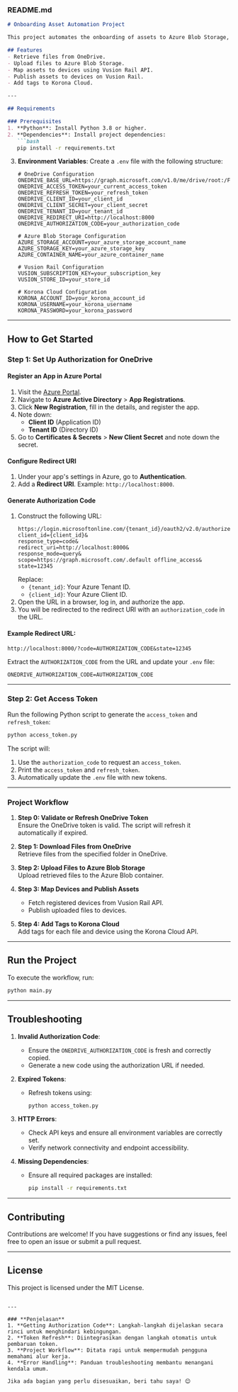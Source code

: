 ### README.md

```markdown
# Onboarding Asset Automation Project

This project automates the onboarding of assets to Azure Blob Storage, Vusion Rail API, and Korona Cloud API. It integrates with Microsoft OneDrive to retrieve files, Azure Blob Storage for file uploads, and third-party APIs for publishing and tagging assets dynamically.

## Features
- Retrieve files from OneDrive.
- Upload files to Azure Blob Storage.
- Map assets to devices using Vusion Rail API.
- Publish assets to devices on Vusion Rail.
- Add tags to Korona Cloud.

---

## Requirements

### Prerequisites
1. **Python**: Install Python 3.8 or higher.
2. **Dependencies**: Install project dependencies:
   ```bash
   pip install -r requirements.txt
   ```
3. **Environment Variables**:
   Create a `.env` file with the following structure:
   ```env
   # OneDrive Configuration
   ONEDRIVE_BASE_URL=https://graph.microsoft.com/v1.0/me/drive/root:/FolderName:/children
   ONEDRIVE_ACCESS_TOKEN=your_current_access_token
   ONEDRIVE_REFRESH_TOKEN=your_refresh_token
   ONEDRIVE_CLIENT_ID=your_client_id
   ONEDRIVE_CLIENT_SECRET=your_client_secret
   ONEDRIVE_TENANT_ID=your_tenant_id
   ONEDRIVE_REDIRECT_URI=http://localhost:8000
   ONEDRIVE_AUTHORIZATION_CODE=your_authorization_code

   # Azure Blob Storage Configuration
   AZURE_STORAGE_ACCOUNT=your_azure_storage_account_name
   AZURE_STORAGE_KEY=your_azure_storage_key
   AZURE_CONTAINER_NAME=your_azure_container_name

   # Vusion Rail Configuration
   VUSION_SUBSCRIPTION_KEY=your_subscription_key
   VUSION_STORE_ID=your_store_id

   # Korona Cloud Configuration
   KORONA_ACCOUNT_ID=your_korona_account_id
   KORONA_USERNAME=your_korona_username
   KORONA_PASSWORD=your_korona_password
   ```

---

## How to Get Started

### Step 1: Set Up Authorization for OneDrive

#### Register an App in Azure Portal
1. Visit the [Azure Portal](https://portal.azure.com/).
2. Navigate to **Azure Active Directory** > **App Registrations**.
3. Click **New Registration**, fill in the details, and register the app.
4. Note down:
   - **Client ID** (Application ID)
   - **Tenant ID** (Directory ID)
5. Go to **Certificates & Secrets** > **New Client Secret** and note down the secret.

#### Configure Redirect URI
1. Under your app's settings in Azure, go to **Authentication**.
2. Add a **Redirect URI**. Example: `http://localhost:8000`.

#### Generate Authorization Code
1. Construct the following URL:
   ```
   https://login.microsoftonline.com/{tenant_id}/oauth2/v2.0/authorize?
   client_id={client_id}&
   response_type=code&
   redirect_uri=http://localhost:8000&
   response_mode=query&
   scope=https://graph.microsoft.com/.default offline_access&
   state=12345
   ```
   Replace:
   - `{tenant_id}`: Your Azure Tenant ID.
   - `{client_id}`: Your Azure Client ID.
2. Open the URL in a browser, log in, and authorize the app.
3. You will be redirected to the redirect URI with an `authorization_code` in the URL.

#### Example Redirect URL:
```
http://localhost:8000/?code=AUTHORIZATION_CODE&state=12345
```
Extract the `AUTHORIZATION_CODE` from the URL and update your `.env` file:
```env
ONEDRIVE_AUTHORIZATION_CODE=AUTHORIZATION_CODE
```

---

### Step 2: Get Access Token
Run the following Python script to generate the `access_token` and `refresh_token`:
```bash
python access_token.py
```
The script will:
1. Use the `authorization_code` to request an `access_token`.
2. Print the `access_token` and `refresh_token`.
3. Automatically update the `.env` file with new tokens.

---

### Project Workflow

1. **Step 0: Validate or Refresh OneDrive Token**  
   Ensure the OneDrive token is valid. The script will refresh it automatically if expired.

2. **Step 1: Download Files from OneDrive**  
   Retrieve files from the specified folder in OneDrive.

3. **Step 2: Upload Files to Azure Blob Storage**  
   Upload retrieved files to the Azure Blob container.

4. **Step 3: Map Devices and Publish Assets**  
   - Fetch registered devices from Vusion Rail API.
   - Publish uploaded files to devices.

5. **Step 4: Add Tags to Korona Cloud**  
   Add tags for each file and device using the Korona Cloud API.

---

## Run the Project

To execute the workflow, run:
```bash
python main.py
```

---

## Troubleshooting

1. **Invalid Authorization Code**:
   - Ensure the `ONEDRIVE_AUTHORIZATION_CODE` is fresh and correctly copied.
   - Generate a new code using the authorization URL if needed.

2. **Expired Tokens**:
   - Refresh tokens using:
     ```bash
     python access_token.py
     ```

3. **HTTP Errors**:
   - Check API keys and ensure all environment variables are correctly set.
   - Verify network connectivity and endpoint accessibility.

4. **Missing Dependencies**:
   - Ensure all required packages are installed:
     ```bash
     pip install -r requirements.txt
     ```

---

## Contributing

Contributions are welcome! If you have suggestions or find any issues, feel free to open an issue or submit a pull request.

---

## License

This project is licensed under the MIT License.
```

---

### **Penjelasan**
1. **Getting Authorization Code**: Langkah-langkah dijelaskan secara rinci untuk menghindari kebingungan.
2. **Token Refresh**: Diintegrasikan dengan langkah otomatis untuk pembaruan token.
3. **Project Workflow**: Ditata rapi untuk mempermudah pengguna memahami alur kerja.
4. **Error Handling**: Panduan troubleshooting membantu menangani kendala umum.

Jika ada bagian yang perlu disesuaikan, beri tahu saya! 😊